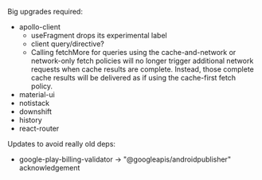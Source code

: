 Big upgrades required:

- apollo-client
  - useFragment drops its experimental label
  - client query/directive?
  - Calling fetchMore for queries using the cache-and-network or network-only fetch policies will no longer trigger additional network requests when cache results are complete. Instead, those complete cache results will be delivered as if using the cache-first fetch policy.
- material-ui
- notistack
- downshift
- history
- react-router

Updates to avoid really old deps:

- google-play-billing-validator -> "@googleapis/androidpublisher" acknowledgement
